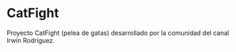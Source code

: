 # CatFight
Proyecto CatFight (pelea de gatas) desarrollado por la comunidad del canal Irwin Rodríguez.
